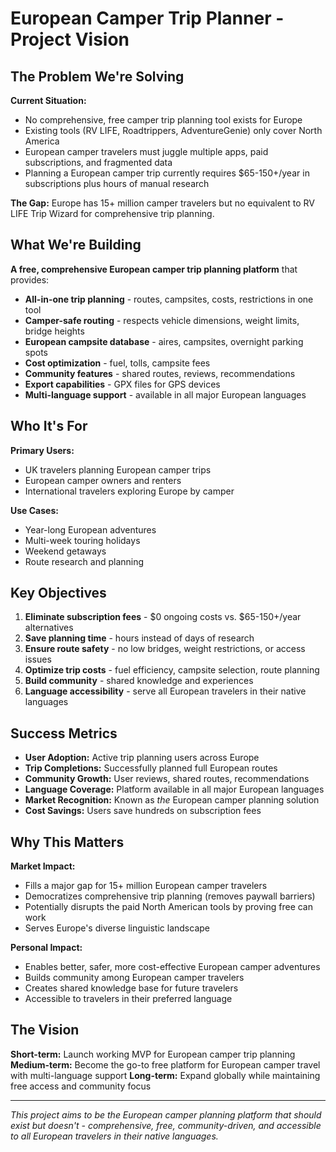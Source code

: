 # European Camper Trip Planner - Project Vision

## The Problem We're Solving

**Current Situation:**
- No comprehensive, free camper trip planning tool exists for Europe
- Existing tools (RV LIFE, Roadtrippers, AdventureGenie) only cover North America
- European camper travelers must juggle multiple apps, paid subscriptions, and fragmented data
- Planning a European camper trip currently requires $65-150+/year in subscriptions plus hours of manual research

**The Gap:**
Europe has 15+ million camper travelers but no equivalent to RV LIFE Trip Wizard for comprehensive trip planning.

## What We're Building

**A free, comprehensive European camper trip planning platform** that provides:

- **All-in-one trip planning** - routes, campsites, costs, restrictions in one tool
- **Camper-safe routing** - respects vehicle dimensions, weight limits, bridge heights
- **European campsite database** - aires, campsites, overnight parking spots
- **Cost optimization** - fuel, tolls, campsite fees
- **Community features** - shared routes, reviews, recommendations
- **Export capabilities** - GPX files for GPS devices
- **Multi-language support** - available in all major European languages

## Who It's For

**Primary Users:**
- UK travelers planning European camper trips
- European camper owners and renters
- International travelers exploring Europe by camper

**Use Cases:**
- Year-long European adventures
- Multi-week touring holidays
- Weekend getaways
- Route research and planning

## Key Objectives

1. **Eliminate subscription fees** - $0 ongoing costs vs. $65-150+/year alternatives
2. **Save planning time** - hours instead of days of research
3. **Ensure route safety** - no low bridges, weight restrictions, or access issues
4. **Optimize trip costs** - fuel efficiency, campsite selection, route planning
5. **Build community** - shared knowledge and experiences
6. **Language accessibility** - serve all European travelers in their native languages

## Success Metrics

- **User Adoption:** Active trip planning users across Europe
- **Trip Completions:** Successfully planned full European routes
- **Community Growth:** User reviews, shared routes, recommendations
- **Language Coverage:** Platform available in all major European languages
- **Market Recognition:** Known as *the* European camper planning solution
- **Cost Savings:** Users save hundreds on subscription fees

## Why This Matters

**Market Impact:**
- Fills a major gap for 15+ million European camper travelers
- Democratizes comprehensive trip planning (removes paywall barriers)
- Potentially disrupts the paid North American tools by proving free can work
- Serves Europe's diverse linguistic landscape

**Personal Impact:**
- Enables better, safer, more cost-effective European camper adventures
- Builds community among European camper travelers
- Creates shared knowledge base for future travelers
- Accessible to travelers in their preferred language

## The Vision

**Short-term:** Launch working MVP for European camper trip planning
**Medium-term:** Become the go-to free platform for European camper travel with multi-language support
**Long-term:** Expand globally while maintaining free access and community focus

---

*This project aims to be the European camper planning platform that should exist but doesn't - comprehensive, free, community-driven, and accessible to all European travelers in their native languages.*